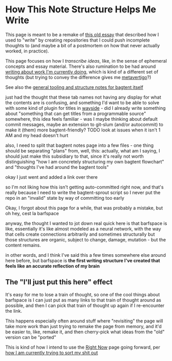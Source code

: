# How This Note Structure Helps Me Write

This page is meant to be a remake of [this old essay][how-i-roll writing.md] that described how I used to "write" by creating repositories that I could push incomplete thoughts to (and maybe a bit of a postmortem on how that never actually worked, in practice).

[how-i-roll writing.md]: 8801d68b-a815-4c92-b9af-503aa47b1848.md

This page focuses on how I *transcribe ideas*, like, in the sense of ephemeral concepts and essay material. There's also rumination to be had around [writing about work I'm currently doing][how I to do], which is kind of a different set of thoughts (but trying to convey the difference gives me [metavertigo][]?)

[how I to do]: f359a1e5-3e4f-4d30-8be3-0d0635c77ea4.md
[metavertigo]: 3ef0ffc5-818e-4c16-be90-0a8bd6eb8778.md

See also the [general tooling and structure notes for bagtent itself](ba00b8cb-9d05-4aef-bd50-0990f82dd723.md)

just had the thought that these tab names not having any display for what the contents are is confusing, and something I'd want to be able to solve with some kind of plugin for titles in [wayside][] - did I already write something about "something that can get titles from a programmable source" somewhere, this idea feels familiar - was I maybe thinking about default commit messages, maybe an extension to git-slum (and/or autocommit) to make it (them) more bagtent-friendly? TODO look at issues when it isn't 1 AM and my head doesn't hurt

[wayside]: 21af29aa-0dfe-4145-877f-7eb51e38f53e.md

also, I need to split that bagtent notes page into a few files - one thing should be separating "plans" from, well, this: actually, what am I saying, I should just make this subsidiary to that, since it's really not worth distinguishing "how I am concretely structuring my own bagtent flowchart" and "thoughts I've had around the bagtent tools"

okay I just went and added a link over there

so I'm not liking how this isn't getting auto-committed right now, and that's really because I need to write the bagtent-sprout script so I never put the repo in an "invalid" state by way of committing too early

Okay, I forgot about this page for a while, that was probably a mistake, but oh hey, cest la barfspace

anyway, the thought I wanted to jot down real quick here is that barfspace is like, essentially it's like almost modeled as a neural network, with the way that cells create connections arbitrarily and sometimes structurally but those structures are organic, subject to change, damage, mutation - but the content remains.

in other words, and I think I've said this a few times somewhere else around here before, but barfspace is **the first writing structure I've created that feels like an accurate reflection of my brain**

## The "I'll just put this here" effect

It's easy for me to lose a train of thought, so one of the cool things about barfspace is I can just put as many links to that train of thought around as possible, and then I can pick that train of thought up again if I re-encounter the link.

This happens especially often around stuff where "revisiting" the page will take more work than just trying to remake the page from memory, and it'd be easier to, like, remake it, and then cherry-pick what ideas from the "old" version can be "ported"

This is kind of how I intend to use the [Right Now][] page going forward, per [how I am currently trying to sort my shit out][GYST]

[GYST]: 1da0f61f-c2bb-4b9d-99da-e3f07e18556a.md
[Right Now]: 41218b84-cd08-48a5-b91a-865e8b90c46a.md
